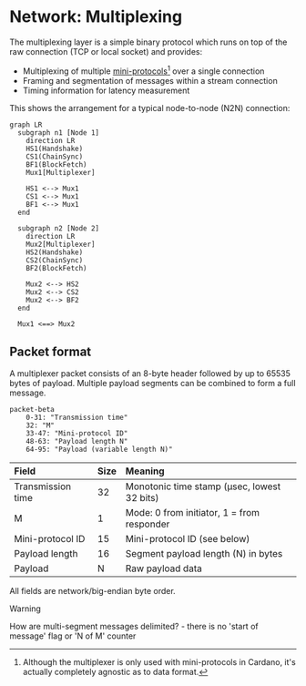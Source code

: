 # Network: Multiplexing

The multiplexing layer is a simple binary protocol which runs on top of the
raw connection (TCP or local socket) and provides:

* Multiplexing of multiple
[mini-protocols](mini-protocols.md)[^agnostic] over a single connection
* Framing and segmentation of messages within a stream connection
* Timing information for latency measurement

This shows the arrangement for a typical node-to-node (N2N) connection:

```mermaid
graph LR
  subgraph n1 [Node 1]
    direction LR
    HS1(Handshake)
    CS1(ChainSync)
    BF1(BlockFetch)
    Mux1[Multiplexer]

    HS1 <--> Mux1
    CS1 <--> Mux1
    BF1 <--> Mux1
  end

  subgraph n2 [Node 2]
    direction LR
    Mux2[Multiplexer]
    HS2(Handshake)
    CS2(ChainSync)
    BF2(BlockFetch)

    Mux2 <--> HS2
    Mux2 <--> CS2
    Mux2 <--> BF2
  end

  Mux1 <==> Mux2

```

## Packet format

A multiplexer packet consists of an 8-byte header followed by up to 65535 bytes
of payload.  Multiple payload segments can be combined to form a full message.

```mermaid
packet-beta
    0-31: "Transmission time"
    32: "M"
    33-47: "Mini-protocol ID"
    48-63: "Payload length N"
    64-95: "Payload (variable length N)"
```

| Field             | Size | Meaning                                           |
|:------------------|:-----|:--------------------------------------------------|
| Transmission time | 32   | Monotonic time stamp (&micro;sec, lowest 32 bits) |
| M                 | 1    | Mode: 0 from initiator, 1 = from responder        |
| Mini-protocol ID  | 15   | Mini-protocol ID (see below)                      |
| Payload length    | 16   | Segment payload length (N) in bytes               |
| Payload           | N    | Raw payload data                                  |

All fields are network/big-endian byte order.

> [!WARNING]
> How are multi-segment messages delimited? - there is no 'start of message'
> flag or 'N of M' counter

[^agnostic]: Although the multiplexer is only used with mini-protocols in
Cardano, it's actually completely agnostic as to data format.
